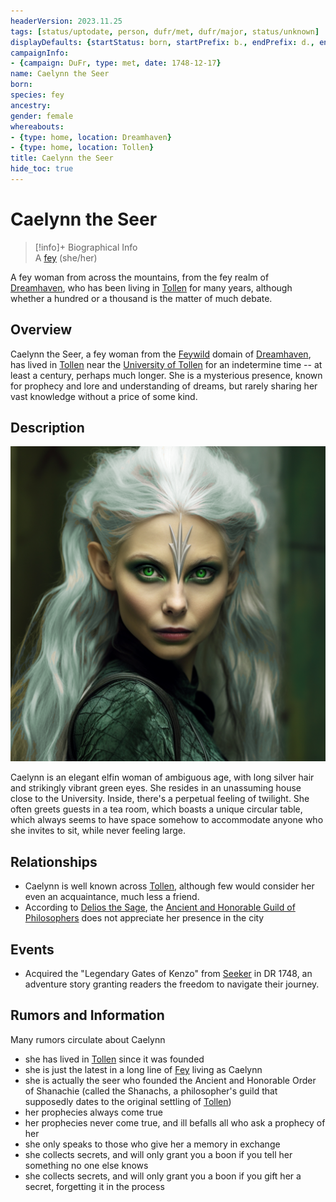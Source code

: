 ```yaml
---
headerVersion: 2023.11.25
tags: [status/uptodate, person, dufr/met, dufr/major, status/unknown]
displayDefaults: {startStatus: born, startPrefix: b., endPrefix: d., endStatus: died}
campaignInfo:
- {campaign: DuFr, type: met, date: 1748-12-17}
name: Caelynn the Seer
born:
species: fey
ancestry:
gender: female
whereabouts:
- {type: home, location: Dreamhaven}
- {type: home, location: Tollen}
title: Caelynn the Seer
hide_toc: true
---
```

# Caelynn the Seer
>[!info]+ Biographical Info  
> A [fey](<../../species/children-of-the-divine/fey/fey.md>) (she/her)  
>>   
>> 

A fey woman from across the mountains, from the fey realm of [Dreamhaven](<../../cosmology/multiverse/echo-realms/feywild/dreamhaven.md>), who has been living in [Tollen](<../../gazetteer/western-green-sea/tollen/tollen.md>) for many years, although whether a hundred or a thousand is the matter of much debate. 
## Overview

Caelynn the Seer, a fey woman from the [Feywild](<../../cosmology/multiverse/echo-realms/feywild/feywild.md>) domain of [Dreamhaven](<../../cosmology/multiverse/echo-realms/feywild/dreamhaven.md>), has lived in [Tollen](<../../gazetteer/western-green-sea/tollen/tollen.md>) near the [University of Tollen](<../../gazetteer/western-green-sea/tollen/university-of-tollen.md>) for an indetermine time -- at least a century, perhaps much longer. She is a mysterious presence, known for prophecy and lore and understanding of dreams, but rarely sharing her vast knowledge without a price of some kind. 
## Description

![Caelynn Portrait](../../assets/caelynn-portrait.png)

Caelynn is an elegant elfin woman of ambiguous age, with long silver hair and strikingly vibrant green eyes.  She resides in an unassuming house close to the University. Inside, there's a perpetual feeling of twilight. She often greets guests in a tea room, which boasts a unique circular table, which always seems to have space somehow to accommodate anyone who she invites to sit, while never feeling large. 
## Relationships

- Caelynn is well known across [Tollen](<../../gazetteer/western-green-sea/tollen/tollen.md>), although few would consider her even an acquaintance, much less a friend. 
- According to [Delios the Sage](<../tollenders/delios-the-sage.md>), the [Ancient and Honorable Guild of Philosophers](<../../groups/tollen-guilds/ancient-and-honorable-guild-of-philosophers.md>) does not appreciate her presence in the city
## Events

- Acquired the "Legendary Gates of Kenzo" from [Seeker](<../pcs/dunmar-fellowship/seeker.md>) in DR 1748, an adventure story granting readers the freedom to navigate their journey.
## Rumors and Information

Many rumors circulate about Caelynn
- she has lived in [Tollen](<../../gazetteer/western-green-sea/tollen/tollen.md>) since it was founded
- she is just the latest in a long line of [Fey](<../../species/children-of-the-divine/fey/fey.md>) living as Caelynn
- she is actually the seer who founded the Ancient and Honorable Order of Shanachie (called the Shanachs, a philosopher's guild that supposedly dates to the original settling of [Tollen](<../../gazetteer/western-green-sea/tollen/tollen.md>))
- her prophecies always come true
- her prophecies never come true, and ill befalls all who ask a prophecy of her
- she only speaks to those who give her a memory in exchange
- she collects secrets, and will only grant you a boon if you tell her something no one else knows
- she collects secrets, and will only grant you a boon if you gift her a secret, forgetting it in the process

